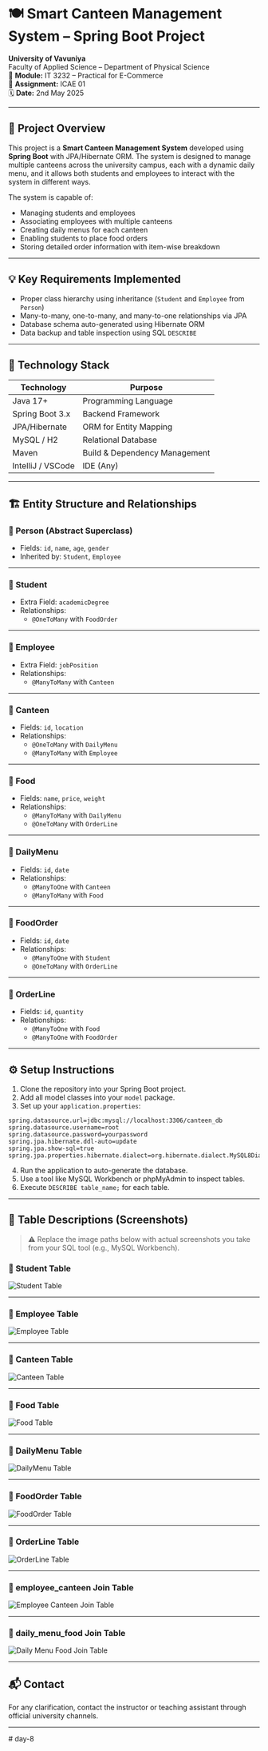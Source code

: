 # 🍽️ Smart Canteen Management System – Spring Boot Project

**University of Vavuniya**  
Faculty of Applied Science – Department of Physical Science  
📘 **Module:** IT 3232 – Practical for E-Commerce  
📝 **Assignment:** ICAE 01  
🗓️ **Date:** 2nd May 2025  

---

## 📌 Project Overview

This project is a **Smart Canteen Management System** developed using **Spring Boot** with JPA/Hibernate ORM. The system is designed to manage multiple canteens across the university campus, each with a dynamic daily menu, and it allows both students and employees to interact with the system in different ways.

The system is capable of:
- Managing students and employees
- Associating employees with multiple canteens
- Creating daily menus for each canteen
- Enabling students to place food orders
- Storing detailed order information with item-wise breakdown

---

## 💡 Key Requirements Implemented

- Proper class hierarchy using inheritance (`Student` and `Employee` from `Person`)
- Many-to-many, one-to-many, and many-to-one relationships via JPA
- Database schema auto-generated using Hibernate ORM
- Data backup and table inspection using SQL `DESCRIBE`

---

## 🧰 Technology Stack

| Technology        | Purpose                          |
|------------------|----------------------------------|
| Java 17+         | Programming Language              |
| Spring Boot 3.x  | Backend Framework                 |
| JPA/Hibernate    | ORM for Entity Mapping            |
| MySQL / H2       | Relational Database               |
| Maven            | Build & Dependency Management     |
| IntelliJ / VSCode| IDE (Any)                         |

---

## 🏗️ Entity Structure and Relationships

### 🔸 Person (Abstract Superclass)
- Fields: `id`, `name`, `age`, `gender`
- Inherited by: `Student`, `Employee`

---

### 🔸 Student
- Extra Field: `academicDegree`
- Relationships:
  - `@OneToMany` with `FoodOrder`

---

### 🔸 Employee
- Extra Field: `jobPosition`
- Relationships:
  - `@ManyToMany` with `Canteen`

---

### 🔸 Canteen
- Fields: `id`, `location`
- Relationships:
  - `@OneToMany` with `DailyMenu`
  - `@ManyToMany` with `Employee`

---

### 🔸 Food
- Fields: `name`, `price`, `weight`
- Relationships:
  - `@ManyToMany` with `DailyMenu`
  - `@OneToMany` with `OrderLine`

---

### 🔸 DailyMenu
- Fields: `id`, `date`
- Relationships:
  - `@ManyToOne` with `Canteen`
  - `@ManyToMany` with `Food`

---

### 🔸 FoodOrder
- Fields: `id`, `date`
- Relationships:
  - `@ManyToOne` with `Student`
  - `@OneToMany` with `OrderLine`

---

### 🔸 OrderLine
- Fields: `id`, `quantity`
- Relationships:
  - `@ManyToOne` with `Food`
  - `@ManyToOne` with `FoodOrder`

---

## ⚙️ Setup Instructions

1. Clone the repository into your Spring Boot project.
2. Add all model classes into your `model` package.
3. Set up your `application.properties`:

```properties
spring.datasource.url=jdbc:mysql://localhost:3306/canteen_db
spring.datasource.username=root
spring.datasource.password=yourpassword
spring.jpa.hibernate.ddl-auto=update
spring.jpa.show-sql=true
spring.jpa.properties.hibernate.dialect=org.hibernate.dialect.MySQL8Dialect
````

4. Run the application to auto-generate the database.
5. Use a tool like MySQL Workbench or phpMyAdmin to inspect tables.
6. Execute `DESCRIBE table_name;` for each table.

---

## 📸 Table Descriptions (Screenshots)

> ⚠️ Replace the image paths below with actual screenshots you take from your SQL tool (e.g., MySQL Workbench).

### 🔹 Student Table

![Student Table](screenshots/student.png)

---

### 🔹 Employee Table

![Employee Table](screenshots/employee.png)

---

### 🔹 Canteen Table

![Canteen Table](screenshots/canteen.png)

---

### 🔹 Food Table

![Food Table](screenshots/food.png)

---

### 🔹 DailyMenu Table

![DailyMenu Table](screenshots/daily_menu.png)

---

### 🔹 FoodOrder Table

![FoodOrder Table](screenshots/food_order.png)

---

### 🔹 OrderLine Table

![OrderLine Table](screenshots/order_line.png)

---

### 🔹 employee\_canteen Join Table

![Employee Canteen Join Table](screenshots/employee_canteen.png)

---

### 🔹 daily\_menu\_food Join Table

![Daily Menu Food Join Table](screenshots/daily_menu_food.png)

---

## 📬 Contact

For any clarification, contact the instructor or teaching assistant through official university channels.

---

#   d a y - 8  
 